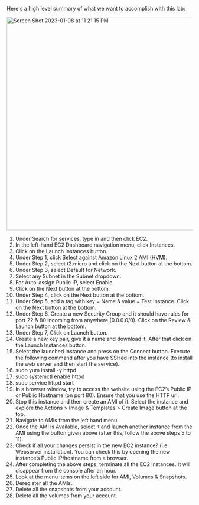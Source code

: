 Here's a high level summary of what we want to accomplish with this lab:

<img width="579" alt="Screen Shot 2023-01-08 at 11 21 15 PM" src="https://user-images.githubusercontent.com/25653204/211240643-e63c48ff-565e-470d-8259-c53e6b95aec1.png">

1. Under Search for services, type in and then click EC2.
1. In the left-hand EC2 Dashboard navigation menu, click Instances.
1. Click on the Launch Instances button.
1. Under Step 1, click Select against Amazon Linux 2 AMI (HVM).
1. Under Step 2, select t2.micro and click on the Next button at the bottom.
1. Under Step 3, select Default for Network.
1. Select any Subnet in the Subnet dropdown. 
1. For Auto-assign Public IP, select Enable.
1. Click on the Next button at the bottom.
1. Under Step 4, click on the Next button at the bottom.
1. Under Step 5, add a tag with key = Name & value = Test Instance. Click on the Next button at the bottom.
1. Under Step 6, Create a new Security Group and it should have rules for port 22 & 80 incoming from anywhere (0.0.0.0/0). Click on the Review & Launch button at the bottom.
1. Under Step 7, Click on Launch button. 
1. Create a new key pair, give it a name and download it. After that click on the Launch Instances button. 
1. Select the launched instance and press on the Connect button. Execute the following command after you have SSHed into the instance (to install the web server and then start the service). 
1. sudo yum install -y httpd
1. sudo systemctl enable httpd
1. sudo service httpd start
1. In a browser window, try to access the website using the EC2’s Public IP or Public Hostname (on port 80). Ensure that you use the HTTP url.  
1. Stop this instance and then create an AMI of it. Select the instance and explore the Actions > Image & Templates > Create Image button at the top. 
1. Navigate to AMIs from the left hand menu. 
1. Once the AMI is Available, select it and launch another instance from the AMI using the button given above (after this, follow the above steps 5 to 11). 
1. Check if all your changes persist in the new EC2 instance? (i.e. Webserver installation). You can check this by opening the new instance’s Public IP/hostname from a browser. 
1. After completing the above steps, terminate all the EC2 instances. It will disappear from the console after an hour.
1. Look at the menu items on the left side for AMI, Volumes & Snapshots. 
1. Deregister all the AMIs.
1. Delete all the snapshots from your account.
1. Delete all the volumes from your account. 
